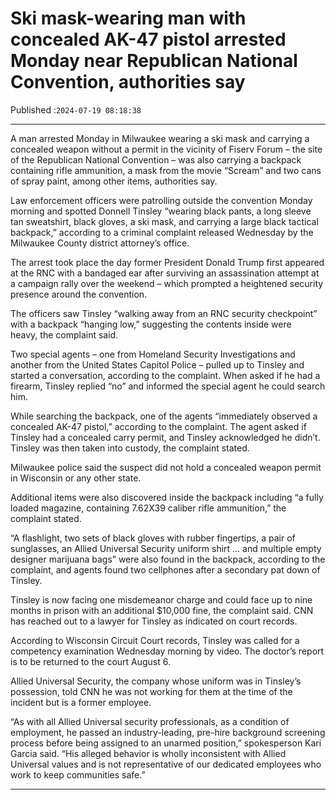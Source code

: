 # Ski mask-wearing man with concealed AK-47 pistol arrested Monday near Republican National Convention, authorities say

Published :`2024-07-19 08:18:38`

---

A man arrested Monday in Milwaukee wearing a ski mask and carrying a concealed weapon without a permit in the vicinity of Fiserv Forum – the site of the Republican National Convention – was also carrying a backpack containing rifle ammunition, a mask from the movie “Scream” and two cans of spray paint, among other items, authorities say.

Law enforcement officers were patrolling outside the convention Monday morning and spotted Donnell Tinsley “wearing black pants, a long sleeve tan sweatshirt, black gloves, a ski mask, and carrying a large black tactical backpack,” according to a criminal complaint released Wednesday by the Milwaukee County district attorney’s office.

The arrest took place the day former President Donald Trump first appeared at the RNC with a bandaged ear after surviving an assassination attempt at a campaign rally over the weekend – which prompted a heightened security presence around the convention.

The officers saw Tinsley “walking away from an RNC security checkpoint” with a backpack “hanging low,” suggesting the contents inside were heavy, the complaint said.

Two special agents – one from Homeland Security Investigations and another from the United States Capitol Police – pulled up to Tinsley and started a conversation, according to the complaint. When asked if he had a firearm, Tinsley replied “no” and informed the special agent he could search him.

While searching the backpack, one of the agents “immediately observed a concealed AK-47 pistol,” according to the complaint. The agent asked if Tinsley had a concealed carry permit, and Tinsley acknowledged he didn’t. Tinsley was then taken into custody, the complaint stated.

Milwaukee police said the suspect did not hold a concealed weapon permit in Wisconsin or any other state.

Additional items were also discovered inside the backpack including “a fully loaded magazine, containing 7.62X39 caliber rifle ammunition,” the complaint stated.

“A flashlight, two sets of black gloves with rubber fingertips, a pair of sunglasses, an Allied Universal Security uniform shirt … and multiple empty designer marijuana bags” were also found in the backpack, according to the complaint, and agents found two cellphones after a secondary pat down of Tinsley.

Tinsley is now facing one misdemeanor charge and could face up to nine months in prison with an additional $10,000 fine, the complaint said. CNN has reached out to a lawyer for Tinsley as indicated on court records.

According to Wisconsin Circuit Court records, Tinsley was called for a competency examination Wednesday morning by video. The doctor’s report is to be returned to the court August 6.

Allied Universal Security, the company whose uniform was in Tinsley’s possession, told CNN he was not working for them at the time of the incident but is a former employee.

“As with all Allied Universal security professionals, as a condition of employment, he passed an industry-leading, pre-hire background screening process before being assigned to an unarmed position,” spokesperson Kari Garcia said. “His alleged behavior is wholly inconsistent with Allied Universal values and is not representative of our dedicated employees who work to keep communities safe.”

---


